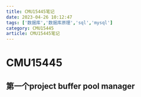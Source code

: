 ```yaml
---
title: CMU15445笔记
date: 2023-04-26 10:12:47
tags: ['数据库','数据库原理','sql','mysql']
category: CMU15445
article: CMU15445笔记
---
```


# CMU15445

## 第一个project buffer pool manager

